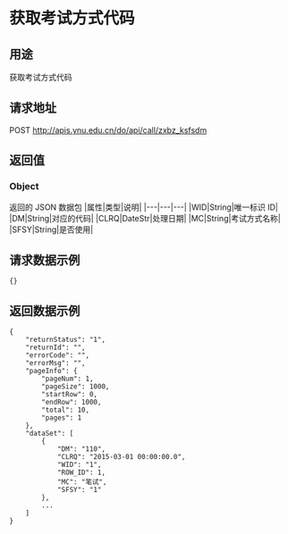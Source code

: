# 获取考试方式代码

## 用途

获取考试方式代码

## 请求地址

POST http://apis.ynu.edu.cn/do/api/call/zxbz_ksfsdm

## 返回值

### Object

返回的 JSON 数据包
|属性|类型|说明|
|---|---|---|
|WID|String|唯一标识 ID|
|DM|String|对应的代码|
|CLRQ|DateStr|处理日期|
|MC|String|考试方式名称|
|SFSY|String|是否使用|

## 请求数据示例

```
{}
```

## 返回数据示例

```
{
    "returnStatus": "1",
    "returnId": "",
    "errorCode": "",
    "errorMsg": "",
    "pageInfo": {
        "pageNum": 1,
        "pageSize": 1000,
        "startRow": 0,
        "endRow": 1000,
        "total": 10,
        "pages": 1
    },
    "dataSet": [
        {
            "DM": "110",
            "CLRQ": "2015-03-01 00:00:00.0",
            "WID": "1",
            "ROW_ID": 1,
            "MC": "笔试",
            "SFSY": "1"
        },
        ...
    ]
}
```
